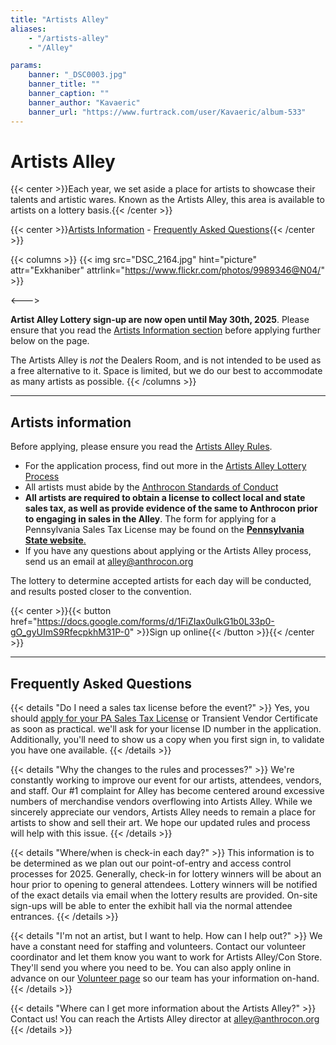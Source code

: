 ```yaml
---
title: "Artists Alley"
aliases:
    - "/artists-alley"
    - "/Alley"

params:
    banner: "_DSC0003.jpg"
    banner_title: ""
    banner_caption: ""
    banner_author: "Kavaeric"
    banner_url: "https://www.furtrack.com/user/Kavaeric/album-533"
---
```


# Artists Alley

{{< center >}}Each year, we set aside a place for artists to showcase their talents and artistic wares. Known as the Artists Alley, this area is available to artists on a lottery basis.{{< /center >}}

{{< center >}}[Artists Information](#artists-information) - [Frequently Asked Questions](#frequently-asked-questions){{< /center >}}

{{< columns >}}
{{< img src="DSC_2164.jpg" hint="picture" attr="Exkhaniber" attrlink="https://www.flickr.com/photos/9989346@N04/" >}}

<--->

**Artist Alley Lottery sign-up are now open until May 30th, 2025**. Please ensure that you read the [Artists Information section](#artists-information) before applying further below on the page.

The Artists Alley is *not* the Dealers Room, and is not intended to be used as a free alternative to it. Space is limited, but we do our best to accommodate as many artists as possible.
{{< /columns >}}

***

## Artists information

Before applying, please ensure you read the [Artists Alley Rules](https://docs.google.com/document/d/1VrFyOnx6v_Kvmjy5r56zJRpWQkyMCsG0_EQbe8sXNeQ/edit?usp=drivesdk).

- For the application process, find out more in the [Artists Alley Lottery Process](https://docs.google.com/document/d/1j4gbHiKjXAl0h25BMgD5yEx6HZvQxHSe2wF1WS8XuJc/edit?usp=drivesdk)
- All artists must abide by the [Anthrocon Standards of Conduct](https://www.anthrocon.org/standards-of-conduct)
- **All artists are required to obtain a license to collect local and state sales tax, as well as provide evidence of the same to Anthrocon prior to engaging in sales in the Alley**. The form for applying for a Pennsylvania Sales Tax License may be found on the [**Pennsylvania State website**.](https://mypath.pa.gov/_/)
- If you have any questions about applying or the Artists Alley process, send us an email at [alley@anthrocon.org](mailto:alley@anthrocon.org)

The lottery to determine accepted artists for each day will be conducted, and results posted closer to the convention.

{{< center >}}{{< button href="https://docs.google.com/forms/d/1FiZIax0ulkG1b0L33p0-gO_gyUImS9RfecpkhM31P-0" >}}Sign up online{{< /button >}}{{< /center >}}

***

## Frequently Asked Questions

{{< details "Do I need a sales tax license before the event?" >}}
Yes, you should [apply for your PA Sales Tax License](https://mypath.pa.gov/_/) or Transient Vendor Certificate as soon as practical. we'll ask for your license ID number in the application. Additionally, you'll need to show us a copy when you first sign in, to validate you have one available.
{{< /details >}}

{{< details "Why the changes to the rules and processes?" >}}
We're constantly working to improve our event for our artists, attendees, vendors, and staff. Our #1 complaint for Alley has become centered around excessive numbers of merchandise vendors overflowing into Artists Alley. While we sincerely appreciate our vendors, Artists Alley needs to remain a place for artists to show and sell their art. We hope our updated rules and process will help with this issue.
{{< /details >}}

{{< details "Where/when is check-in each day?" >}}
This information is to be determined as we plan out our point-of-entry and access control processes for 2025. Generally, check-in for lottery winners will be about an hour prior to opening to general attendees. Lottery winners will be notified of the exact details via email when the lottery results are provided. On-site sign-ups will be able to enter the exhibit hall via the normal attendee entrances.
{{< /details >}}

{{< details "I'm not an artist, but I want to help. How can I help out?" >}}
We have a constant need for staffing and volunteers. Contact our volunteer coordinator and let them know you want to work for Artists Alley/Con Store. They'll send you where you need to be. You can also apply online in advance on our [Volunteer page](/volunteer) so our team has your information on-hand.
{{< /details >}}

{{< details "Where can I get more information about the Artists Alley?" >}}
Contact us! You can reach the Artists Alley director at [alley@anthrocon.org](mailto:alley@anthrocon.org)
{{< /details >}}

